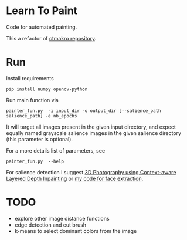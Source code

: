 # Learn To Paint 

Code for automated painting.

This a refactor of [ctmakro repository](https://github.com/ctmakro/opencv_playground).

# Run

Install requirements 

    pip install numpy opencv-python
    
Run main function via

    painter_fun.py  -i input_dir -o output_dir [--salience_path salience_path] -e nb_epochs
    
It will target all images present in the given input directory, and expect equally named grayscale salience images in the  given salience directory (this parameter is optional).

For a more details list of parameters, see

    painter_fun.py  --help
    
For salience detection I suggest [3D Photography using Context-aware Layered Depth Inpainting](https://github.com/vt-vl-lab/3d-photo-inpainting) or [my code for face extraction](https://github.com/5agado/data-science-learning/tree/master/face_utils). 

# TODO
- explore other image distance functions
- edge detection and cut brush
- k-means to select dominant colors from the image
